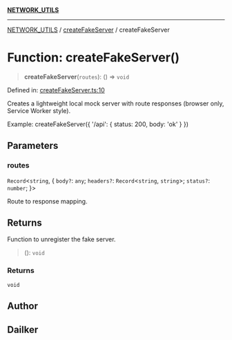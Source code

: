 [**NETWORK_UTILS**](../../README.md)

***

[NETWORK_UTILS](../../README.md) / [createFakeServer](../README.md) / createFakeServer

# Function: createFakeServer()

> **createFakeServer**(`routes`): () => `void`

Defined in: [createFakeServer.ts:10](https://github.com/dailker/everyutil/blob/8ebd741383aff061deffff96bf58a9059d1b9944/src/network/createFakeServer.ts#L10)

Creates a lightweight local mock server with route responses (browser only, Service Worker style).

Example: createFakeServer({ '/api': { status: 200, body: 'ok' } })

## Parameters

### routes

`Record`\<`string`, \{ `body?`: `any`; `headers?`: `Record`\<`string`, `string`\>; `status?`: `number`; \}\>

Route to response mapping.

## Returns

Function to unregister the fake server.

> (): `void`

### Returns

`void`

## Author

## Dailker
